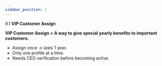 ```yaml
---
sidebar_position: 1
---
```


9.1 **VIP Customer Assign**

**VIP Customer Assign = A way to give special yearly benefits to important customers.**

- Assign once → lasts 1 year.
- Only one profile at a time.
- Needs CEO verification before becoming active.